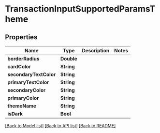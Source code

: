 # TransactionInputSupportedParamsTheme

## Properties
Name | Type | Description | Notes
------------ | ------------- | ------------- | -------------
**borderRadius** | **Double** |  | 
**cardColor** | **String** |  | 
**secondaryTextColor** | **String** |  | 
**primaryTextColor** | **String** |  | 
**secondaryColor** | **String** |  | 
**primaryColor** | **String** |  | 
**themeName** | **String** |  | 
**isDark** | **Bool** |  | 

[[Back to Model list]](../README.md#documentation-for-models) [[Back to API list]](../README.md#documentation-for-api-endpoints) [[Back to README]](../README.md)


